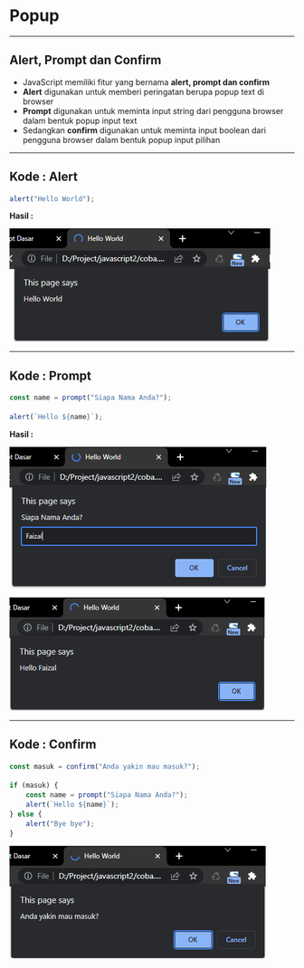 # Popup

---

## Alert, Prompt dan Confirm

-   JavaScript memiliki fitur yang bernama **alert, prompt dan confirm**
-   **Alert** digunakan untuk memberi peringatan berupa popup text di browser
-   **Prompt** digunakan untuk meminta input string dari pengguna browser dalam bentuk popup input text
-   Sedangkan **confirm** digunakan untuk meminta input boolean dari pengguna browser dalam bentuk popup input pilihan

---

## Kode : Alert

```js
alert("Hello World");
```

**Hasil :**

![1](../assets/img/17/1.PNG)

---

## Kode : Prompt

```js
const name = prompt("Siapa Nama Anda?");

alert(`Hello ${name}`);
```

**Hasil :**

![2](../assets/img/17/2.PNG)

![3](../assets/img/17/3.PNG)

---

## Kode : Confirm

```js
const masuk = confirm("Anda yakin mau masuk?");

if (masuk) {
    const name = prompt("Siapa Nama Anda?");
    alert(`Hello ${name}`);
} else {
    alert("Bye bye");
}
```

![4](../assets/img/17/4.PNG)
